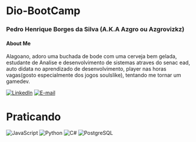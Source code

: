 # Dio-BootCamp

### Pedro Henrique Borges da Silva (A.K.A Azgro ou Azgrovizkz)

#### About Me

Alagoano, adoro uma buchada de bode com uma cerveja bem gelada, estudante de Analise e desenvolvimento de sistemas atraves do senac ead, auto didata no aprendizado de desenvolvimento, 
player nas horas vagas(gosto especialmente dos jogos soulslike), tentando me tornar um gamedev.

[![LinkedIn](https://img.shields.io/badge/LinkedIn-000?style=for-the-badge&logo=linkedin&logoColor=0E76A8)](https://www.linkedin.com/in/pedro-silva-4277781b5)
[![E-mail](https://img.shields.io/badge/-Email-000?style=for-the-badge&logo=microsoft-outlook&logoColor=007BFF)](mailto:pedrohb.dev@gmail.com)

# Praticando

![JavaScript](https://img.shields.io/badge/JavaScript-000?style=for-the-badge&logo=javascript)
![Python](https://img.shields.io/badge/Python-000?style=for-the-badge&logo=python)
![C#](https://img.shields.io/badge/C%23-000?style=for-the-badge&logo=c-sharp&logoColor=823085)
![PostgreSQL](https://img.shields.io/badge/PostgreSQL-000?style=for-the-badge&logo=postgresql)
